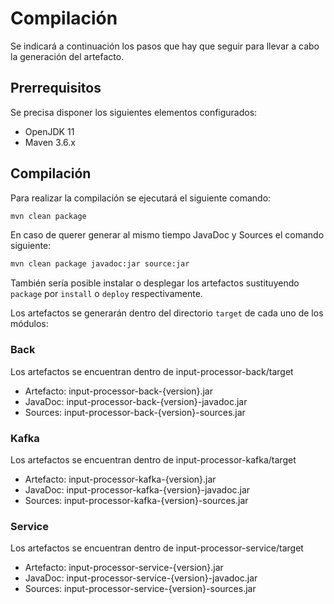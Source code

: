 # Compilación

Se indicará a continuación los pasos que hay que seguir para llevar a cabo la generación del artefacto.

## Prerrequisitos

Se precisa disponer los siguientes elementos configurados:

* OpenJDK 11
* Maven 3.6.x

## Compilación

Para realizar la compilación se ejecutará el siguiente comando:

```bash
mvn clean package
```

En caso de querer generar al mismo tiempo JavaDoc y Sources el comando siguiente: 

```bash
mvn clean package javadoc:jar source:jar
```

También sería posible instalar o desplegar los artefactos sustituyendo `package` por `install` o `deploy` respectivamente.

Los artefactos se generarán dentro del directorio `target` de cada uno de los módulos:

### Back

Los artefactos se encuentran dentro de input-processor-back/target

* Artefacto: input-processor-back-{version}.jar
* JavaDoc: input-processor-back-{version}-javadoc.jar
* Sources: input-processor-back-{version}-sources.jar

### Kafka

Los artefactos se encuentran dentro de input-processor-kafka/target

* Artefacto: input-processor-kafka-{version}.jar
* JavaDoc: input-processor-kafka-{version}-javadoc.jar
* Sources: input-processor-kafka-{version}-sources.jar

### Service

Los artefactos se encuentran dentro de input-processor-service/target

* Artefacto: input-processor-service-{version}.jar
* JavaDoc: input-processor-service-{version}-javadoc.jar
* Sources: input-processor-service-{version}-sources.jar
